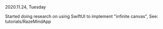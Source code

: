 2020.11.24, Tuesday

Started doing research on using SwiftUI to implement "infinite canvas",
See: tutorials/RazeMindApp
